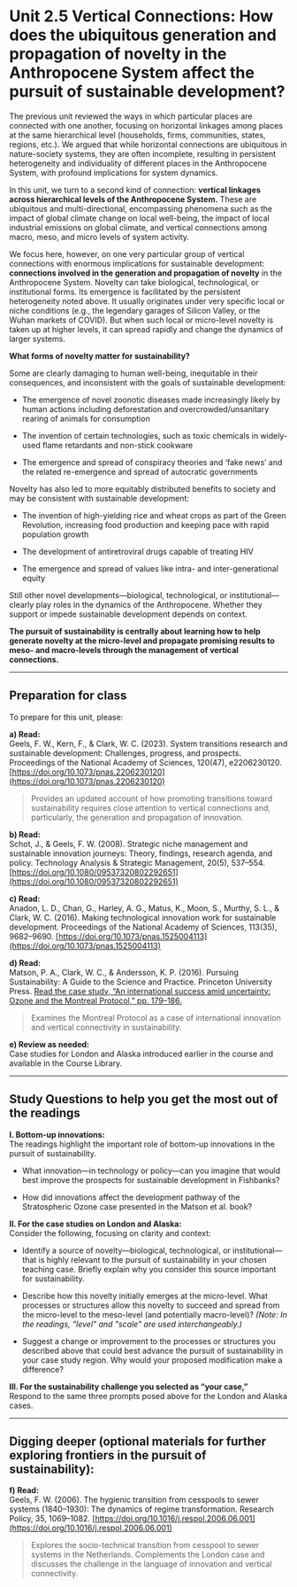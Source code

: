 # Unit 2.5 Vertical Connections: How does the ubiquitous generation and propagation of novelty in the Anthropocene System affect the pursuit of sustainable development?

The previous unit reviewed the ways in which particular places are connected with one another, focusing on horizontal linkages among places at the same hierarchical level (households, firms, communities, states, regions, etc.). We argued that while horizontal connections are ubiquitous in nature-society systems, they are often incomplete, resulting in persistent heterogeneity and individuality of different places in the Anthropocene System, with profound implications for system dynamics.

In this unit, we turn to a second kind of connection: **vertical linkages across hierarchical levels of the Anthropocene System.** These are ubiquitous and multi-directional, encompassing phenomena such as the impact of global climate change on local well-being, the impact of local industrial emissions on global climate, and vertical connections among macro, meso, and micro levels of system activity.

We focus here, however, on one very particular group of vertical connections with enormous implications for sustainable development: **connections involved in the generation and propagation of novelty** in the Anthropocene System. Novelty can take biological, technological, or institutional forms. Its emergence is facilitated by the persistent heterogeneity noted above. It usually originates under very specific local or niche conditions (e.g., the legendary garages of Silicon Valley, or the Wuhan markets of COVID). But when such local or micro-level novelty is taken up at higher levels, it can spread rapidly and change the dynamics of larger systems.

**What forms of novelty matter for sustainability?**

Some are clearly damaging to human well-being, inequitable in their consequences, and inconsistent with the goals of sustainable development:

- The emergence of novel zoonotic diseases made increasingly likely by human actions including deforestation and overcrowded/unsanitary rearing of animals for consumption

- The invention of certain technologies, such as toxic chemicals in widely-used flame retardants and non-stick cookware

- The emergence and spread of conspiracy theories and ‘fake news’ and the related re-emergence and spread of autocratic governments

Novelty has also led to more equitably distributed benefits to society and may be consistent with sustainable development:

- The invention of high-yielding rice and wheat crops as part of the Green Revolution, increasing food production and keeping pace with rapid population growth

- The development of antiretroviral drugs capable of treating HIV

- The emergence and spread of values like intra- and inter-generational equity

Still other novel developments—biological, technological, or institutional—clearly play roles in the dynamics of the Anthropocene. Whether they support or impede sustainable development depends on context.

**The pursuit of sustainability is centrally about learning how to help generate novelty at the micro-level and propagate promising results to meso- and macro-levels through the management of vertical connections.**

---

## Preparation for class

To prepare for this unit, please:

**a) Read:**  
Geels, F. W., Kern, F., & Clark, W. C. (2023). System transitions research and sustainable development: Challenges, progress, and prospects. Proceedings of the National Academy of Sciences, 120(47), e2206230120. [https://doi.org/10.1073/pnas.2206230120](https://doi.org/10.1073/pnas.2206230120)  
> Provides an updated account of how promoting transitions toward sustainability requires close attention to vertical connections and, particularly, the generation and propagation of innovation.

**b) Read:**  
Schot, J., & Geels, F. W. (2008). Strategic niche management and sustainable innovation journeys: Theory, findings, research agenda, and policy. Technology Analysis & Strategic Management, 20(5), 537–554. [https://doi.org/10.1080/09537320802292651](https://doi.org/10.1080/09537320802292651)

**c) Read:**  
Anadon, L. D., Chan, G., Harley, A. G., Matus, K., Moon, S., Murthy, S. L., & Clark, W. C. (2016). Making technological innovation work for sustainable development. Proceedings of the National Academy of Sciences, 113(35), 9682–9690. [https://doi.org/10.1073/pnas.1525004113](https://doi.org/10.1073/pnas.1525004113)

**d) Read:**  
Matson, P. A., Clark, W. C., & Andersson, K. P. (2016). Pursuing Sustainability: A Guide to the Science and Practice. Princeton University Press. [Read the case study, “An international success amid uncertainty: Ozone and the Montreal Protocol,” pp. 179–186.](https://pursuing-sustainability.stanford.edu/)  
> Examines the Montreal Protocol as a case of international innovation and vertical connectivity in sustainability.

**e) Review as needed:**  
Case studies for London and Alaska introduced earlier in the course and available in the Course Library.

---

## Study Questions to help you get the most out of the readings

**I. Bottom-up innovations:**  
The readings highlight the important role of bottom-up innovations in the pursuit of sustainability.

- What innovation—in technology or policy—can you imagine that would best improve the prospects for sustainable development in Fishbanks?

- How did innovations affect the development pathway of the Stratospheric Ozone case presented in the Matson et al. book?

**II. For the case studies on London and Alaska:**  
Consider the following, focusing on clarity and context:

- Identify a source of novelty—biological, technological, or institutional—that is highly relevant to the pursuit of sustainability in your chosen teaching case. Briefly explain why you consider this source important for sustainability.

- Describe how this novelty initially emerges at the micro-level. What processes or structures allow this novelty to succeed and spread from the micro-level to the meso-level (and potentially macro-level)? *(Note: In the readings, "level" and "scale" are used interchangeably.)*

- Suggest a change or improvement to the processes or structures you described above that could best advance the pursuit of sustainability in your case study region. Why would your proposed modification make a difference?

**III. For the sustainability challenge you selected as “your case,”**  
Respond to the same three prompts posed above for the London and Alaska cases.

---

## Digging deeper (optional materials for further exploring frontiers in the pursuit of sustainability):

**f) Read:**  
Geels, F. W. (2006). The hygienic transition from cesspools to sewer systems (1840–1930): The dynamics of regime transformation. Research Policy, 35, 1069–1082. [https://doi.org/10.1016/j.respol.2006.06.001](https://doi.org/10.1016/j.respol.2006.06.001)  
> Explores the socio-technical transition from cesspool to sewer systems in the Netherlands. Complements the London case and discusses the challenge in the language of innovation and vertical connectivity.
